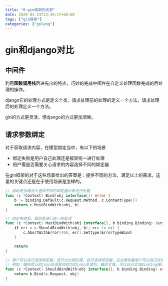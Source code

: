 ```yaml
---
title: "0-gin框架的优势"
date: 2020-03-23T13:39:17+08:00
tags: ["gin框架"]
categories: ["golang"]
---
```

<!--more-->
# gin和django对比

## 中间件

利用**函数调用栈**后进先出的特点，巧妙的完成中间件在自定义处理函数完成的后处理的操作。

django它的处理方式是定义个类，请求处理前的处理的定义一个方法，请求处理后的处理定义一个方法。

gin的方式更灵活，但django的方式更加清晰。



## 请求参数绑定

对于获取请求内容，在模型绑定当中，有以下的场景

- 绑定失败是用户自己处理还是框架统一进行处理
- 用户需是否需要关心请求的内容选择不同的绑定器

在gin框架的对于这些场景给出的答案是：提供不同的方法，满足以上的需求。这里的关键点还是在于使用场景是怎样的。

```GO
// 自动更加请求头选择不同的绑定器对象进行处理
func (c *Context) Bind(obj interface{}) error {
    b := binding.Default(c.Request.Method, c.ContentType())
    return c.MustBindWith(obj, b)
}

// 绑定失败后，框架会进行统一的处理
func (c *Context) MustBindWith(obj interface{}, b binding.Binding) (err error) {
    if err = c.ShouldBindWith(obj, b); err != nil {
        c.AbortWithError(400, err).SetType(ErrorTypeBind)
    }

    return
}

// 用户可以自行选择绑定器，自行对出错处理。自行选择绑定器，这也意味着用户可以自己实现绑定器。
// 例如：嫌弃默认的json处理是用官方的json处理包，嫌弃它慢，可以自己实现Binding接口
func (c *Context) ShouldBindWith(obj interface{}, b binding.Binding) error {
    return b.Bind(c.Request, obj)
}
```

